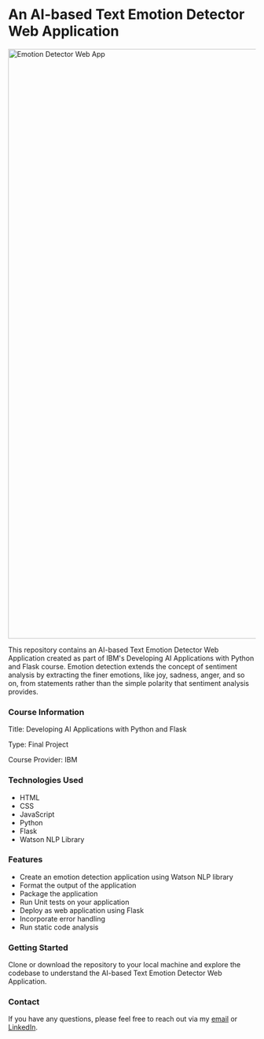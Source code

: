 # An AI-based Text Emotion Detector Web Application

<img width="1197" alt="Emotion Detector Web App" src="https://github.com/i-am-nolan25/Text-Emotion-Detector/assets/113712250/78b78a66-ae39-4608-bd4c-4ed46643e2a3">

This repository contains an AI-based Text Emotion Detector Web Application created as part of IBM's Developing AI Applications with Python and Flask course. Emotion detection extends the concept of sentiment analysis by extracting the finer emotions, like joy, sadness, anger, and so on, from statements rather than the simple polarity that sentiment analysis provides. 

### Course Information
Title: Developing AI Applications with Python and Flask

Type: Final Project

Course Provider: IBM

### Technologies Used

- HTML
- CSS
- JavaScript
- Python
- Flask
- Watson NLP Library

### Features

- Create an emotion detection application using Watson NLP library
- Format the output of the application
- Package the application
- Run Unit tests on your application
- Deploy as web application using Flask
- Incorporate error handling
- Run static code analysis

### Getting Started

Clone or download the repository to your local machine and explore the codebase to understand the AI-based Text Emotion Detector Web Application. 

### Contact

If you have any questions, please feel free to reach out via my [email](nl020@bucknell.edu) or [LinkedIn](https://www.linkedin.com/in/naing-oo-lwin-nolan/).
